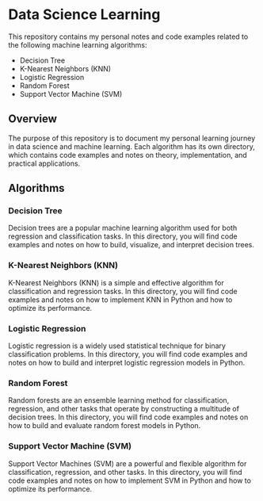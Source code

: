 # Data Science Learning
This repository contains my personal notes and code examples related to the following machine learning algorithms:

- Decision Tree
- K-Nearest Neighbors (KNN)
- Logistic Regression
- Random Forest
- Support Vector Machine (SVM)

## Overview
The purpose of this repository is to document my personal learning journey in data science and machine learning. Each algorithm has its own directory, which contains code examples and notes on theory, implementation, and practical applications.

## Algorithms
### Decision Tree
Decision trees are a popular machine learning algorithm used for both regression and classification tasks. In this directory, you will find code examples and notes on how to build, visualize, and interpret decision trees.

### K-Nearest Neighbors (KNN)
K-Nearest Neighbors (KNN) is a simple and effective algorithm for classification and regression tasks. In this directory, you will find code examples and notes on how to implement KNN in Python and how to optimize its performance.

### Logistic Regression
Logistic regression is a widely used statistical technique for binary classification problems. In this directory, you will find code examples and notes on how to build and interpret logistic regression models in Python.

### Random Forest
Random forests are an ensemble learning method for classification, regression, and other tasks that operate by constructing a multitude of decision trees. In this directory, you will find code examples and notes on how to build and evaluate random forest models in Python.

### Support Vector Machine (SVM)
Support Vector Machines (SVM) are a powerful and flexible algorithm for classification, regression, and other tasks. In this directory, you will find code examples and notes on how to implement SVM in Python and how to optimize its performance.
